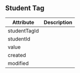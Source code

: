 ## Student Tag

Attribute | Description
--- | ---
studentTagId | 
studentId |
value | 
created |
modified |